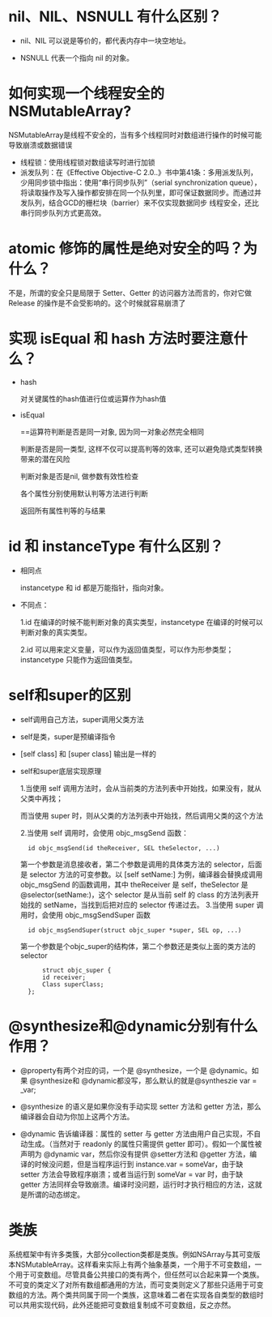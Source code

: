 # nil、NIL、NSNULL 有什么区别？
* nil、NIL 可以说是等价的，都代表内存中一块空地址。

* NSNULL 代表一个指向 nil 的对象。

# 如何实现一个线程安全的 NSMutableArray?

NSMutableArray是线程不安全的，当有多个线程同时对数组进行操作的时候可能导致崩溃或数据错误

* 线程锁：使用线程锁对数组读写时进行加锁
* 派发队列：在《Effective Objective-C 2.0..》书中第41条：多用派发队列，少用同步锁中指出：使用“串行同步队列”（serial synchronization queue），将读取操作及写入操作都安排在同一个队列里，即可保证数据同步。而通过并发队列，结合GCD的栅栏块（barrier）来不仅实现数据同步
线程安全，还比串行同步队列方式更高效。

# atomic 修饰的属性是绝对安全的吗？为什么？
不是，所谓的安全只是局限于 Setter、Getter 的访问器方法而言的，你对它做 Release 的操作是不会受影响的。这个时候就容易崩溃了

# 实现 isEqual 和 hash 方法时要注意什么？
* hash

	对关键属性的hash值进行位或运算作为hash值

* isEqual

	==运算符判断是否是同一对象, 因为同一对象必然完全相同

	判断是否是同一类型, 这样不仅可以提高判等的效率, 还可以避免隐式类型转换带来的潜在风险
	
	判断对象是否是nil, 做参数有效性检查
	
	各个属性分别使用默认判等方法进行判断
	
	返回所有属性判等的与结果
	
# 	id 和 instanceType 有什么区别？
* 相同点

	instancetype 和 id 都是万能指针，指向对象。

* 不同点：

	1.id 在编译的时候不能判断对象的真实类型，instancetype 在编译的时候可以判断对象的真实类型。
	
	2.id 可以用来定义变量，可以作为返回值类型，可以作为形参类型；instancetype 只能作为返回值类型。
	
# 	self和super的区别
	
* self调用自己方法，super调用父类方法

* self是类，super是预编译指令

* [self class] 和 [super class] 输出是一样的

* self和super底层实现原理

	1.当使用 self 调用方法时，会从当前类的方法列表中开始找，如果没有，就从父类中再找；
	
	而当使用 super 时，则从父类的方法列表中开始找，然后调用父类的这个方法
	
	2.当使用 self 调用时，会使用 objc_msgSend 函数：
	
		id objc_msgSend(id theReceiver, SEL theSelector, ...)
	第一个参数是消息接收者，第二个参数是调用的具体类方法的 selector，后面是 selector 方法的可变参数。以 [self setName:] 为例，编译器会替换成调用 objc_msgSend 的函数调用，其中 theReceiver 是 self，theSelector 是 @selector(setName:)，这个 selector 是从当前 self 的 class 的方法列表开始找的 setName，当找到后把对应的 selector 传递过去。
	3.当使用 super 调用时，会使用 objc_msgSendSuper 函数
	
		id objc_msgSendSuper(struct objc_super *super, SEL op, ...)
	第一个参数是个objc_super的结构体，第二个参数还是类似上面的类方法的selector
	
			struct objc_super {
			id receiver;
			Class superClass;
		};

# 	@synthesize和@dynamic分别有什么作用？
* @property有两个对应的词，一个是 @synthesize，一个是 @dynamic。如果 @synthesize和 @dynamic都没写，那么默认的就是@syntheszie var = _var;

* @synthesize 的语义是如果你没有手动实现 setter 方法和 getter 方法，那么编译器会自动为你加上这两个方法。

* @dynamic 告诉编译器：属性的 setter 与 getter 方法由用户自己实现，不自动生成。（当然对于 readonly 的属性只需提供 getter 即可）。假如一个属性被声明为 @dynamic var，然后你没有提供 @setter方法和 @getter 方法，编译的时候没问题，但是当程序运行到 instance.var = someVar，由于缺 setter 方法会导致程序崩溃；或者当运行到 someVar = var 时，由于缺 getter 方法同样会导致崩溃。编译时没问题，运行时才执行相应的方法，这就是所谓的动态绑定。

# 类族
系统框架中有许多类簇，大部分collection类都是类族。例如NSArray与其可变版本NSMutableArray。这样看来实际上有两个抽象基类，一个用于不可变数组，一个用于可变数组。尽管具备公共接口的类有两个，但任然可以合起来算一个类族。不可变的类定义了对所有数组都通用的方法，而可变类则定义了那些只适用于可变数组的方法。两个类共同属于同一个类族，这意味着二者在实现各自类型的数组时可以共用实现代码，此外还能把可变数组复制成不可变数组，反之亦然。	
	